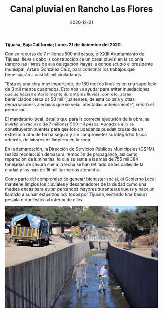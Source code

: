 ﻿---
layout: blog
title:  "Canal pluvial en Rancho Las Flores"
date:   2020-12-21
categories: tijuana
permalink: /:categories/:title:output_ext
image: /img/cnr/2020-12-21-canal-pluvial-en-rancho-las-flores.jpeg
alt: "Canal pluvial en Rancho Las Flores"
autor: 
---


**Tijuana, Baja California; Lunes 21 de diciembre del 2020.**


Con un recurso de 7 millones 500 mil pesos, el XXIII Ayuntamiento de Tijuana, lleva a cabo la construcción de un canal pluvial en la colonia Rancho las Flores de ella delegación Playas, a donde acudió el presidente municipal, Arturo González Cruz, para constatar los trabajos que beneficiarán a casi 50 mil ciudadanos. 


"Esta es una obra muy importante, de 180 metros lineales en una superficie de 3 mil metros cuadrados. Esto nos va ayudar para evitar inundaciones que se hacían anteriormente durante las lluvias, con ello, serán beneficiados cerca de 50 mil tijuanenses, de esta colonia y otras demarcaciones aledañas que se veían afectadas anteriormente", señaló el primer edil.


El mandatario local, detalló que para la correcta ejecución de la obra, se invirtió un recurso de 7 millones 500 mil pesos. Aunado a ello se constituyeron puentes para que los ciudadanos puedan cruzar de un extremo a otro de forma segura y sin comprometer su integridad física, además, de labores de limpieza en la zona. 


En la demarcación, la Dirección de Servicios Públicos Municipales (DSPM), realizó recolección de basura, remoción de propaganda, así como reparación de luminarias, lo que se suma a las más de 755 mil 384 toneladas de basura que a la fecha se han retirado de las calles de la ciudad y las más de 16 mil luminarias atendidas. 


Como parte del compromiso de generar bienestar social, el Gobierno Local mantiene limpios los pluviales y desarenadores de la ciudad como una medida eficaz para evitar percances mayores durante las lluvias y hace un llamado a sumar esfuerzos hoy todos por Tijuana, evitando tirar basura pesada o doméstica al interior de ellos.

<div id="carouselExampleSlidesOnly" class="carousel slide" data-ride="carousel">
  <div class="carousel-inner">
    <div class="carousel-item active">
       <img class="d-block w-100" src="/img/cnr/2020-12-21-canal-pluvial-en-rancho-las-flores.jpeg" loading="lazy"  alt="Canal pluvial en Rancho Las Flores">
    </div>
  </div>
</div>
